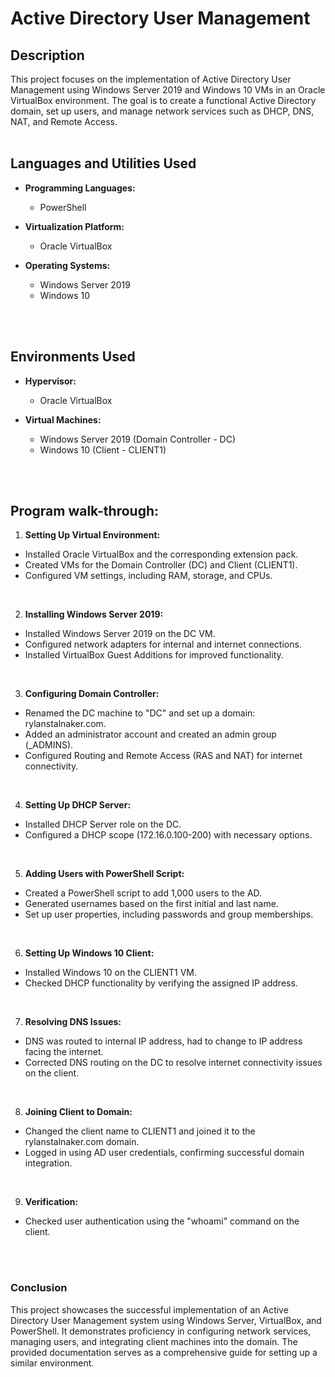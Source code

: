<h1>Active Directory User Management</h1>

<h2>Description</h2>
This project focuses on the implementation of Active Directory User Management using Windows Server 2019 and Windows 10 VMs in an Oracle VirtualBox environment. The goal is to create a functional Active Directory domain, set up users, and manage network services such as DHCP, DNS, NAT, and Remote Access.
<br />
<br />

<h2>Languages and Utilities Used</h2>

- <b>Programming Languages:</b>
  - PowerShell

- <b>Virtualization Platform:</b>
  - Oracle VirtualBox

- <b>Operating Systems:</b>
  - Windows Server 2019
  - Windows 10
<br />
<br />

<h2>Environments Used </h2>

- <b>Hypervisor:</b>
  - Oracle VirtualBox

- <b>Virtual Machines:</b>
  - Windows Server 2019 (Domain Controller - DC)
  - Windows 10 (Client - CLIENT1)
<br />
<br />

<h2>Program walk-through:</h2>

1. <b>Setting Up Virtual Environment:</b>
  - Installed Oracle VirtualBox and the corresponding extension pack.
  - Created VMs for the Domain Controller (DC) and Client (CLIENT1).
  - Configured VM settings, including RAM, storage, and CPUs.
<br />

2. <b>Installing Windows Server 2019:</b>
  - Installed Windows Server 2019 on the DC VM.
  - Configured network adapters for internal and internet connections.
  - Installed VirtualBox Guest Additions for improved functionality.
<br />

3. <b>Configuring Domain Controller:</b>
  - Renamed the DC machine to "DC" and set up a domain: rylanstalnaker.com.
  - Added an administrator account and created an admin group (_ADMINS).
  - Configured Routing and Remote Access (RAS and NAT) for internet connectivity.
<br />

4. <b>Setting Up DHCP Server:</b>
  - Installed DHCP Server role on the DC.
  - Configured a DHCP scope (172.16.0.100-200) with necessary options.
<br />

5. <b>Adding Users with PowerShell Script:</b>
  - Created a PowerShell script to add 1,000 users to the AD.
  - Generated usernames based on the first initial and last name.
  - Set up user properties, including passwords and group memberships.
<br />

6. <b>Setting Up Windows 10 Client:</b>
  - Installed Windows 10 on the CLIENT1 VM.
  - Checked DHCP functionality by verifying the assigned IP address.
<br />

7. <b>Resolving DNS Issues:</b>
  - DNS was routed to internal IP address, had to change to IP address facing the internet.
  - Corrected DNS routing on the DC to resolve internet connectivity issues on the client.
<br />

8. <b>Joining Client to Domain:</b>
  - Changed the client name to CLIENT1 and joined it to the rylanstalnaker.com domain.
  - Logged in using AD user credentials, confirming successful domain integration.
<br />

9. <b>Verification:</b>
  - Checked user authentication using the "whoami" command on the client.
<br />
<br />

<h3>Conclusion</h3>
This project showcases the successful implementation of an Active Directory User Management system using Windows Server, VirtualBox, and PowerShell. It demonstrates proficiency in configuring network services, managing users, and integrating client machines into the domain. The provided documentation serves as a comprehensive guide for setting up a similar environment.

<!--
 ```diff
- text in red
+ text in green
! text in orange
# text in gray
@@ text in purple (and bold)@@
```
--!>

<!--
![CreateADDNS5](https://github.com/Rylandale515/AD-User-Management/assets/34111857/28c8fb26-8389-4fa5-8b56-515333f4b255)
![DNSCreation6](https://github.com/Rylandale515/AD-User-Management/assets/34111857/305c9812-5525-40cd-a793-a71b02ae31b0)
![GuestAdditionsCD](https://github.com/Rylandale515/AD-User-Management/assets/34111857/3e3565d4-b8a4-497b-823d-4eb2fb9236f4)
![GuestAdditionsCD2](https://github.com/Rylandale515/AD-User-Management/assets/34111857/71492e96-4d7d-4fc8-abb0-15a8e5184e10)
![LoginDomain](https://github.com/Rylandale515/AD-User-Management/assets/34111857/a50f2655-85c9-499e-b56f-b7b23b89a893)
![NetworkAdapters3](https://github.com/Rylandale515/AD-User-Management/assets/34111857/d1a765ff-85d4-4a50-9c67-147cf3d4a28e)
![PingDNS](https://github.com/Rylandale515/AD-User-Management/assets/34111857/e45475e6-6d8a-4dc4-b042-945fd325b74e)
![RAS7](https://github.com/Rylandale515/AD-User-Management/assets/34111857/f9ed5cb2-be5b-46c6-ad75-dd7dc6584b7d)
![RenameClient](https://github.com/Rylandale515/AD-User-Management/assets/34111857/5194d19c-4b4e-4141-b55a-b7eb3cabd602)
![RenameClient2](https://github.com/Rylandale515/AD-User-Management/assets/34111857/3d5da51a-1e2e-45d1-98bd-4c19b6b7df03)
![SetInternalIP4](https://github.com/Rylandale515/AD-User-Management/assets/34111857/898c7276-b00a-4896-936f-e02409533526)
![UserLoggedIntoDomain](https://github.com/Rylandale515/AD-User-Management/assets/34111857/dd9c909c-5282-4c74-a2ab-e454a6b29937)
![Users8](https://github.com/Rylandale515/AD-User-Management/assets/34111857/5182297d-ea38-4ba4-93cb-9fa0daad2629)
![VMSettings1](https://github.com/Rylandale515/AD-User-Management/assets/34111857/d77a3931-8130-4113-952d-038f5a4e625b)

